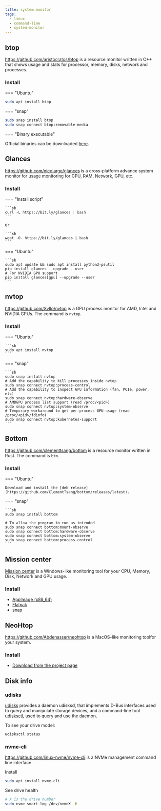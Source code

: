 ```yaml
---
title: system monitor
tags:
  - linux
  - command-line
  - system-monitor
---
```


## btop

https://github.com/aristocratos/btop is a resource monitor written in C++ that shows usage and stats for processor, memory, disks, network and processes.

### Install

=== "Ubuntu"

```sh
sudo apt install btop
```

=== "snap"

```sh
sudo snap install btop
sudo snap connect btop:removable-media
```

=== "Binary executable"

Official binaries can be downloaded [here](https://github.com/aristocratos/btop/releases).

## Glances

https://github.com/nicolargo/glances is a cross-platform advance system monitor for usage monitoring for CPU, RAM, Network, GPU, etc.

### Install

=== "Install script"

    ```sh
    curl -L https://bit.ly/glances | bash
    ```

    Or

    ```sh
    wget -O- https://bit.ly/glances | bash
    ```

=== "Ubuntu"

    ```sh
    sudo apt update && sudo apt install python3-psutil
    pip install glances --upgrade --user
    # For NVIDIA GPU support
    pip install glances[gpu] --upgrade --user
    ```

## nvtop

https://github.com/Syllo/nvtop is a GPU process monitor for AMD, Intel and NVIDIA GPUs. The command is `nvtop`.

### Install

=== "Ubuntu"

    ```sh
    sudo apt install nvtop
    ```

=== "snap"

    ```sh
    sudo snap install nvtop
    # Add the capability to kill processes inside nvtop
    sudo snap connect nvtop:process-control
    # Add the capability to inspect GPU information (fan, PCIe, power, etc)
    sudo snap connect nvtop:hardware-observe
    # AMDGPU process list support (read /proc/<pid>)
    sudo snap connect nvtop:system-observe
    # Temporary workaround to get per-process GPU usage (read /proc/<pid>/fdinfo)
    sudo snap connect nvtop:kubernetes-support
    ```

## Bottom

https://github.com/clementtsang/bottom is a resource monitor written in Rust. The command is `btm`.

### Install

=== "Ubuntu"

    Download and install the [deb release](https://github.com/ClementTsang/bottom/releases/latest).

=== "snap"

    ```sh
    sudo snap install bottom

    # To allow the program to run as intended
    sudo snap connect bottom:mount-observe
    sudo snap connect bottom:hardware-observe
    sudo snap connect bottom:system-observe
    sudo snap connect bottom:process-control
    ```

## Mission center

[Mission center](https://gitlab.com/mission-center-devs/mission-center) is a Windows-like monitoring tool for your CPU, Memory, Disk, Network and GPU usage.

### Install

- [AppImage (x86_64)](https://gitlab.com/mission-center-devs/mission-center/-/jobs/10144675634/artifacts/raw/MissionCenter_v1.0.2-x86_64.AppImage)
- [Flatpak](https://flathub.org/apps/io.missioncenter.MissionCenter)
- [snap](https://snapcraft.io/mission-center)

## NeoHtop

https://github.com/Abdenasser/neohtop is a MacOS-like monitoring toolfor your system.

### Install

- [Download from the project page](https://abdenasser.github.io/neohtop/)

## Disk info

### udisks

[udisks](https://wiki.archlinux.org/title/Udisks) provides a daemon udisksd, that implements D-Bus interfaces used to query and manipulate storage devices, and a command-line tool [udisksctl](https://manpages.ubuntu.com/manpages/noble/man1/udisksctl.1.html), used to query and use the daemon.

To see your drive model:

```bash
udisksctl status
```

### nvme-cli

https://github.com/linux-nvme/nvme-cli is a NVMe management command line interface.

Install

```sh
sudo apt install nvme-cli
```

See drive health

```sh
# X is the drive number
sudo nvme smart-log /dev/nvmeX -H
```
